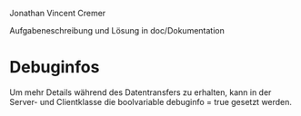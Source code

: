 Jonathan Vincent Cremer

Aufgabeneschreibung und Lösung in doc/Dokumentation

Debuginfos
===============
Um mehr Details während des Datentransfers zu erhalten, kann in der Server- und Clientklasse
die boolvariable debuginfo = true gesetzt werden.
